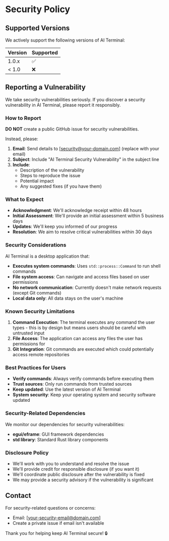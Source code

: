 # Security Policy

## Supported Versions

We actively support the following versions of AI Terminal:

| Version | Supported          |
| ------- | ------------------ |
| 1.0.x   | :white_check_mark: |
| < 1.0   | :x:                |

## Reporting a Vulnerability

We take security vulnerabilities seriously. If you discover a security vulnerability in AI Terminal, please report it responsibly.

### How to Report

**DO NOT** create a public GitHub issue for security vulnerabilities.

Instead, please:

1. **Email**: Send details to [security@your-domain.com] (replace with your email)
2. **Subject**: Include "AI Terminal Security Vulnerability" in the subject line
3. **Include**:
   - Description of the vulnerability
   - Steps to reproduce the issue
   - Potential impact
   - Any suggested fixes (if you have them)

### What to Expect

- **Acknowledgment**: We'll acknowledge receipt within 48 hours
- **Initial Assessment**: We'll provide an initial assessment within 5 business days
- **Updates**: We'll keep you informed of our progress
- **Resolution**: We aim to resolve critical vulnerabilities within 30 days

### Security Considerations

AI Terminal is a desktop application that:

- **Executes system commands**: Uses `std::process::Command` to run shell commands
- **File system access**: Can navigate and access files based on user permissions
- **No network communication**: Currently doesn't make network requests (except Git commands)
- **Local data only**: All data stays on the user's machine

### Known Security Limitations

1. **Command Execution**: The terminal executes any command the user types - this is by design but means users should be careful with untrusted input
2. **File Access**: The application can access any files the user has permissions for
3. **Git Integration**: Git commands are executed which could potentially access remote repositories

### Best Practices for Users

- **Verify commands**: Always verify commands before executing them
- **Trust sources**: Only run commands from trusted sources
- **Keep updated**: Use the latest version of AI Terminal
- **System security**: Keep your operating system and security software updated

### Security-Related Dependencies

We monitor our dependencies for security vulnerabilities:

- **egui/eframe**: GUI framework dependencies
- **std library**: Standard Rust library components

### Disclosure Policy

- We'll work with you to understand and resolve the issue
- We'll provide credit for responsible disclosure (if you want it)
- We'll coordinate public disclosure after the vulnerability is fixed
- We may provide a security advisory if the vulnerability is significant

## Contact

For security-related questions or concerns:
- Email: [your-security-email@domain.com]
- Create a private issue if email isn't available

Thank you for helping keep AI Terminal secure! 🔒
